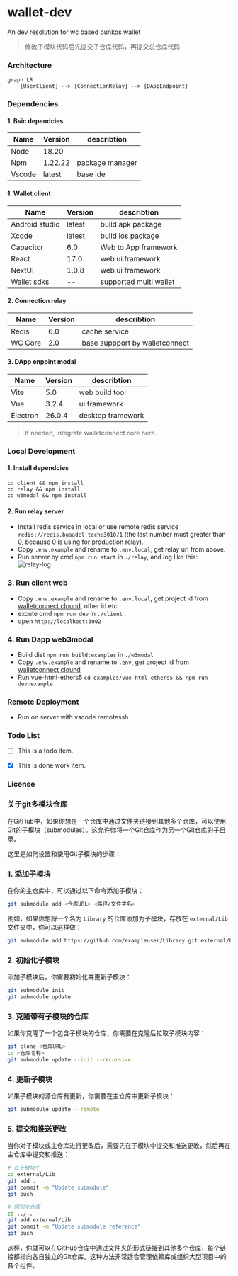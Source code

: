 # wallet-dev
An dev resolution for wc based punkos wallet

> 修改子模块代码后先提交子仓库代码，再提交总仓库代码

### Architecture

```mermaid
graph LR
    [UserClient] --> {ConnectionRelay} --> {DAppEndpoint}
```

### Dependencies

#### 1. Bsic dependcies

| Name |Version | describtion | 
|----| ------- |  ----------- |
| Node  |  18.20 | | javascript env|
| Npm |1.22.22 | package manager |
| Vscode | latest | base ide |
 
#### 1. Wallet client

| Name |Version | describtion | 
|----| ------- |  ----------- |
| Android studio | latest| build apk package|
| Xcode | latest| build ios package|
| Capacitor | 6.0| Web to App framework |
| React | 17.0 | web ui framework |
| NextUI | 1.0.8 | web ui framework |
| Wallet sdks | -- | supported multi wallet |
 
 #### 2. Connection relay

| Name |Version | describtion | 
|----| ------- |  ----------- |
| Redis | 6.0 |  cache service|
| WC Core | 2.0| base suppport by walletconnect |

 #### 3.  DApp enpoint modal

| Name |Version | describtion | 
|----| ------- |  ----------- |
| Vite | 5.0 |  web build tool |
| Vue | 3.2.4|  ui framework |
| Electron | 26.0.4|  desktop framework |

> If needed, integrate walletconnect core here.

### Local Development
#### 1. Install dependcies
```shell
cd client && npm install 
cd relay && npm install 
cd w3modal && npm install 
```
#### 2. Run relay server

- Install redis service in local or use remote redis service `redis://redis.buaadcl.tech:3010/1` (the last number must greater than 0, because 0 is using for production relay).
- Copy `.env.example` and rename to `.env.local`,  get relay url from above.
- Run server by cmd `npm run start` in `./relay`, and log like this:
![relay-log](./relay/docs/image.png)

### 3. Run client web

- Copy `.env.example` and rename to `.env.local`,  get project id from [walletconnect clound](https://cloud.walletconnect.com/), other id etc.
- excute cmd `npm run dev` in `./client` . 
- open `http://localhost:3002`

### 4. Run Dapp web3modal

- Build dist `npm run build:examples` in `./w3modal`
- Copy `.env.example` and rename to `.env`,  get project id from [walletconnect clound](https://cloud.walletconnect.com/)
- Run vue-html-ethers5 `cd examples/vue-html-ethers5 && npm run dev:example` 

### Remote Deployment

- Run on server with vscode remotessh

### Todo List

- [ ] This is a todo item.
- [x] This is done work item.


### License


### 关于git多模块仓库

在GitHub中，如果你想在一个仓库中通过文件夹链接到其他多个仓库，可以使用Git的子模块（submodules）。这允许你将一个Git仓库作为另一个Git仓库的子目录。

这里是如何设置和使用Git子模块的步骤：

### 1. 添加子模块
在你的主仓库中，可以通过以下命令添加子模块：
```bash
git submodule add <仓库URL> <路径/文件夹名>
```
例如，如果你想将一个名为 `Library` 的仓库添加为子模块，存放在 `external/Lib` 文件夹中，你可以这样做：
```bash
git submodule add https://github.com/exampleuser/Library.git external/Lib
```

### 2. 初始化子模块
添加子模块后，你需要初始化并更新子模块：
```bash
git submodule init
git submodule update
```

### 3. 克隆带有子模块的仓库
如果你克隆了一个包含子模块的仓库，你需要在克隆后拉取子模块内容：
```bash
git clone <仓库URL>
cd <仓库名称>
git submodule update --init --recursive
```

### 4. 更新子模块
如果子模块的源仓库有更新，你需要在主仓库中更新子模块：
```bash
git submodule update --remote
```

### 5. 提交和推送更改
当你对子模块或主仓库进行更改后，需要先在子模块中提交和推送更改，然后再在主仓库中提交和推送：
```bash
# 在子模块中
cd external/Lib
git add .
git commit -m "Update submodule"
git push

# 回到主仓库
cd ../..
git add external/Lib
git commit -m "Update submodule reference"
git push
```

这样，你就可以在GitHub仓库中通过文件夹的形式链接到其他多个仓库，每个链接都指向各自独立的Git仓库。这种方法非常适合管理依赖库或组织大型项目中的各个组件。